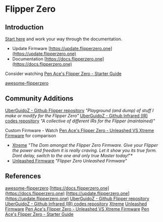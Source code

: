 
# Flipper Zero

## Introduction

[Start here](https://docs.flipperzero.one/basics/first-start) and work your way through the documentation.
- Update Firmware [https://update.flipperzero.one](https://update.flipperzero.one)
- Documentation [https://docs.flipperzero.one](https://docs.flipperzero.one)

Consider watching [Pen Ace's Flipper Zero - Starter Guide](https://www.youtube.com/watch?v=MJd6qugqHg8)

[awesome-flipperzero](https://github.com/djsime1/awesome-flipperzero)

## Community Additions


[UberGuidoZ - Github Flipper repository](https://github.com/UberGuidoZ/Flipper) *"Playground (and dump) of stuff I make or modify for the Flipper Zero"*
[UberGuidoZ - Github Infrared (IR) codes repository](https://github.com/UberGuidoZ/Flipper-IRDB) *"A collective of different IRs for the Flipper (maintained)"*

Custom Firmware - Watch [Pen Ace's  Flipper Zero - Unleashed VS Xtreme Firmware](https://www.youtube.com/watch?v=KrnzOQ9evTI) for comparison
- [Xtreme](https://github.com/ClaraCrazy/Flipper-Xtreme) *"The Dom amongst the Flipper Zero Firmware. Give your Flipper the power and freedom it is really craving. Let it show you its true form. Dont delay, switch to the one and only true Master today!*"*
- [Unleashed Firmware](https://github.com/DarkFlippers/unleashed-firmware) *"Flipper Zero Unleashed Firmware"*

## References

[awesome-flipperzero](https://github.com/djsime1/awesome-flipperzero)
[https://docs.flipperzero.one](https://docs.flipperzero.one)
[https://update.flipperzero.one](https://update.flipperzero.one)
[UberGuidoZ - Github Flipper repository](https://github.com/UberGuidoZ/Flipper)
[UberGuidoZ - Github Infrared (IR) codes repository](https://github.com/UberGuidoZ/Flipper-IRDB)
[Xtreme](https://github.com/ClaraCrazy/Flipper-Xtreme)
[Unleashed Firmware](https://github.com/DarkFlippers/unleashed-firmware) 
[Pen Ace's  Flipper Zero - Unleashed VS Xtreme Firmware](https://www.youtube.com/watch?v=KrnzOQ9evTI) 
[Pen Ace's Flipper Zero - Starter Guide](https://www.youtube.com/watch?v=MJd6qugqHg8)